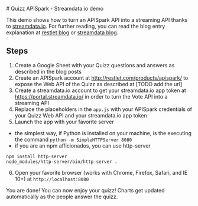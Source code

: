 # Quizz APISpark - Streamdata.io demo

This demo shows how to turn an APISpark API into a streaming API thanks to [streamdata.io](http://streamdata.io/). For 
further reading, you can read the blog entry explanation at [restlet blog](http://restlet.com/blog/2015/07/08/create-a-quiz-application-with-google-sheets-apispark-streamdata-io-and-d3-js/) or [streamdata blog](http://streamdata.io/blog/quiz-applicati…eamdataio-d3js).

## Steps

1. Create a Google Sheet with your Quizz questions and answers as described in the blog posts
2. Create an APISpark account at http://restlet.com/products/apispark/ to expose the Web API of the Quizz as described at [TODO add the url]
3. Create a streamdata.io account to get your streamdata.io app token at https://portal.streamdata.io/ in order to turn
the Vote API into a streaming API
4. Replace the placeholders in the `app.js` with your APISpark credentials of your Quizz Web API and your streamdata.io app token
5. Launch the app with your favorite server
  * the simplest way, if Python is installed on your machine, is the executing the command `python -m SimpleHTTPServer 8080` 
  * if you are an npm afficionados, you can use http-server
  
  ```
  npm install http-server
  node_modules/http-server/bin/http-server .
  ```  

6. Open your favorite browser (works with Chrome, Firefox, Safari, and IE 10+) at `http://localhost:8080`

You are done! You can now enjoy your quizz! Charts get updated automatically as the people answer the quizz.
